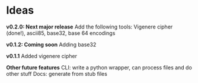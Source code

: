 # Ideas

**v0.2.0: Next major release**
Add the following tools:
Vigenere cipher (done!), ascii85, base32, base 64 encodings

**v0.1.2: Coming soon**
Adding base32

**v0.1.1**
Added vigenere cipher

**Other future features**
CLI: write a python wrapper, can process files and do other stuff
Docs: generate from stub files